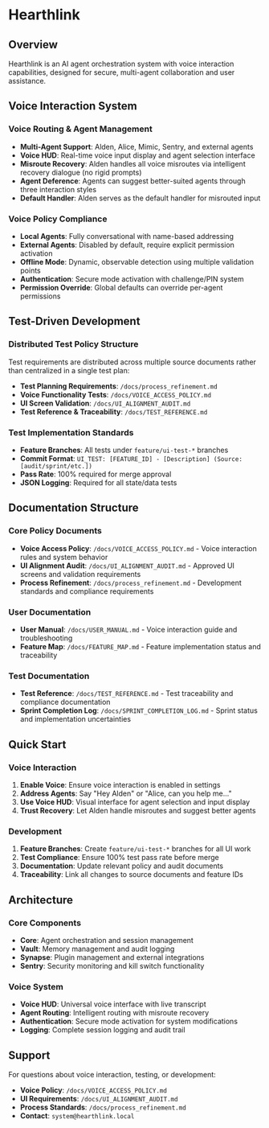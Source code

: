# Hearthlink

## Overview
Hearthlink is an AI agent orchestration system with voice interaction capabilities, designed for secure, multi-agent collaboration and user assistance.

## Voice Interaction System

### Voice Routing & Agent Management
- **Multi-Agent Support**: Alden, Alice, Mimic, Sentry, and external agents
- **Voice HUD**: Real-time voice input display and agent selection interface
- **Misroute Recovery**: Alden handles all voice misroutes via intelligent recovery dialogue (no rigid prompts)
- **Agent Deference**: Agents can suggest better-suited agents through three interaction styles
- **Default Handler**: Alden serves as the default handler for misrouted input

### Voice Policy Compliance
- **Local Agents**: Fully conversational with name-based addressing
- **External Agents**: Disabled by default, require explicit permission activation
- **Offline Mode**: Dynamic, observable detection using multiple validation points
- **Authentication**: Secure mode activation with challenge/PIN system
- **Permission Override**: Global defaults can override per-agent permissions

## Test-Driven Development

### Distributed Test Policy Structure
Test requirements are distributed across multiple source documents rather than centralized in a single test plan:

- **Test Planning Requirements**: `/docs/process_refinement.md`
- **Voice Functionality Tests**: `/docs/VOICE_ACCESS_POLICY.md`
- **UI Screen Validation**: `/docs/UI_ALIGNMENT_AUDIT.md`
- **Test Reference & Traceability**: `/docs/TEST_REFERENCE.md`

### Test Implementation Standards
- **Feature Branches**: All tests under `feature/ui-test-*` branches
- **Commit Format**: `UI_TEST: [FEATURE_ID] - [Description] (Source: [audit/sprint/etc.])`
- **Pass Rate**: 100% required for merge approval
- **JSON Logging**: Required for all state/data tests

## Documentation Structure

### Core Policy Documents
- **Voice Access Policy**: `/docs/VOICE_ACCESS_POLICY.md` - Voice interaction rules and system behavior
- **UI Alignment Audit**: `/docs/UI_ALIGNMENT_AUDIT.md` - Approved UI screens and validation requirements
- **Process Refinement**: `/docs/process_refinement.md` - Development standards and compliance requirements

### User Documentation
- **User Manual**: `/docs/USER_MANUAL.md` - Voice interaction guide and troubleshooting
- **Feature Map**: `/docs/FEATURE_MAP.md` - Feature implementation status and traceability

### Test Documentation
- **Test Reference**: `/docs/TEST_REFERENCE.md` - Test traceability and compliance documentation
- **Sprint Completion Log**: `/docs/SPRINT_COMPLETION_LOG.md` - Sprint status and implementation uncertainties

## Quick Start

### Voice Interaction
1. **Enable Voice**: Ensure voice interaction is enabled in settings
2. **Address Agents**: Say "Hey Alden" or "Alice, can you help me..."
3. **Use Voice HUD**: Visual interface for agent selection and input display
4. **Trust Recovery**: Let Alden handle misroutes and suggest better agents

### Development
1. **Feature Branches**: Create `feature/ui-test-*` branches for all UI work
2. **Test Compliance**: Ensure 100% test pass rate before merge
3. **Documentation**: Update relevant policy and audit documents
4. **Traceability**: Link all changes to source documents and feature IDs

## Architecture

### Core Components
- **Core**: Agent orchestration and session management
- **Vault**: Memory management and audit logging
- **Synapse**: Plugin management and external integrations
- **Sentry**: Security monitoring and kill switch functionality

### Voice System
- **Voice HUD**: Universal voice interface with live transcript
- **Agent Routing**: Intelligent routing with misroute recovery
- **Authentication**: Secure mode activation for system modifications
- **Logging**: Complete session logging and audit trail

## Support

For questions about voice interaction, testing, or development:
- **Voice Policy**: `/docs/VOICE_ACCESS_POLICY.md`
- **UI Requirements**: `/docs/UI_ALIGNMENT_AUDIT.md`
- **Process Standards**: `/docs/process_refinement.md`
- **Contact**: `system@hearthlink.local`
